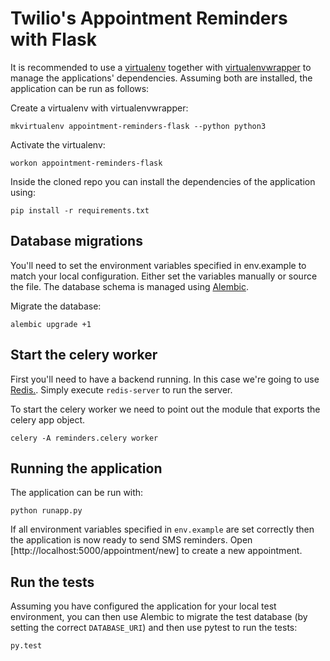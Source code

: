# Twilio's Appointment Reminders with Flask

It is recommended to use a [virtualenv](https://virtualenv.pypa.io/en/latest/)
together with
[virtualenvwrapper](https://virtualenvwrapper.readthedocs.org/en/latest/) to
manage the applications' dependencies. Assuming both are installed, the
application can be run as follows:

Create a virtualenv with virtualenvwrapper:
```
mkvirtualenv appointment-reminders-flask --python python3
```
Activate the virtualenv:
```
workon appointment-reminders-flask
```
Inside the cloned repo you can install the dependencies of the
application using:
```
pip install -r requirements.txt
```
## Database migrations
You'll need to set the environment variables specified in env.example
to match your local configuration. Either set the variables manually
or source the file. The database schema is managed using
[Alembic](https://github.com/zzzeek/alembic).

Migrate the database:
```
alembic upgrade +1
```
## Start the celery worker
First you'll need to have a backend running. In this case we're going
to use [Redis.](http://redis.io/). Simply execute `redis-server` to
run the server.

To start the celery worker we need to point out the module that exports
the celery app object.
```
celery -A reminders.celery worker
```
## Running the application

The application can be run with:

```
python runapp.py
```
If all environment variables specified in `env.example` are set
correctly then the application is now ready to send SMS
reminders. Open [http://localhost:5000/appointment/new] to create a
new appointment.

## Run the tests
Assuming you have configured the application for your local test
environment, you can then use Alembic to migrate the test database
(by setting the correct `DATABASE_URI`) and then use pytest
to run the tests:
```
py.test
```
